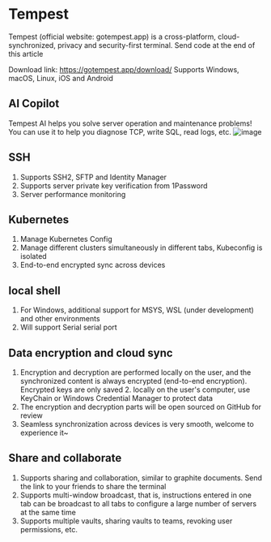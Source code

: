 # Tempest

Tempest (official website: gotempest.app) is a cross-platform, cloud-synchronized, privacy and security-first terminal. Send code at the end of this article

Download link: https://gotempest.app/download/
Supports Windows, macOS, Linux, iOS and Android

## AI Copilot
Tempest AI helps you solve server operation and maintenance problems! You can use it to help you diagnose TCP, write SQL, read logs, etc.
![image](https://github.com/MicaApps/Tempest/assets/6630660/ce471d85-8a91-45b2-b847-2d7f2a3e6ee4)

## SSH
1. Supports SSH2, SFTP and Identity Manager
2. Supports server private key verification from 1Password
3. Server performance monitoring

## Kubernetes
1. Manage Kubernetes Config
2. Manage different clusters simultaneously in different tabs, Kubeconfig is isolated
3. End-to-end encrypted sync across devices

## local shell
1. For Windows, additional support for MSYS, WSL (under development) and other environments
2. Will support Serial serial port

## Data encryption and cloud sync
1. Encryption and decryption are performed locally on the user, and the synchronized content is always encrypted (end-to-end encryption). Encrypted keys are only saved 2. locally on the user's computer, use KeyChain or Windows Credential Manager to protect data
3. The encryption and decryption parts will be open sourced on GitHub for review
4. Seamless synchronization across devices is very smooth, welcome to experience it~

## Share and collaborate
1. Supports sharing and collaboration, similar to graphite documents. Send the link to your friends to share the terminal
2. Supports multi-window broadcast, that is, instructions entered in one tab can be broadcast to all tabs to configure a large number of servers at the same time
3. Supports multiple vaults, sharing vaults to teams, revoking user permissions, etc.
